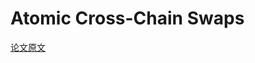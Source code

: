 # Atomic Cross-Chain Swaps

[论文原文](https://drive.google.com/open?id=1-ruslzcOSkpntZBR8IOFcTbgMCtaqiMp)



